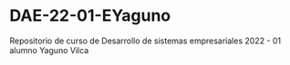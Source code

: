 # DAE-22-01-EYaguno
Repositorio de curso de Desarrollo de sistemas empresariales 2022 - 01 alumno Yaguno Vilca 
